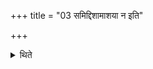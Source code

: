 +++
title = "03 समिद्दिशामाशया न इति"

+++

<details><summary>थिते</summary>

समिद्दिशामाशया न इति यथालिङ्गं याज्यानुवाक्याः ३
</details>
